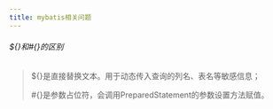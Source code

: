 ```yaml
---
title: mybatis相关问题
---
```


###### ${}和#{}的区别

> ${}是直接替换文本。用于动态传入查询的列名、表名等敏感信息；
>
> #{}是参数占位符，会调用PreparedStatement的参数设置方法赋值。

